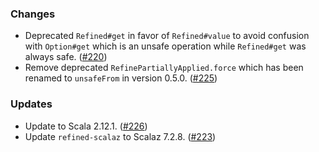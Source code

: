 ### Changes

* Deprecated `Refined#get` in favor of `Refined#value` to avoid
  confusion with `Option#get` which is an unsafe operation while
  `Refined#get` was always safe. ([#220])
* Remove deprecated `RefinePartiallyApplied.force` which has been
  renamed to `unsafeFrom` in version 0.5.0. ([#225])

### Updates

* Update to Scala 2.12.1. ([#226])
* Update `refined-scalaz` to Scalaz 7.2.8. ([#223])

[#220]: https://github.com/fthomas/refined/issues/220
[#223]: https://github.com/fthomas/refined/pull/223
[#225]: https://github.com/fthomas/refined/pull/225
[#226]: https://github.com/fthomas/refined/pull/226
